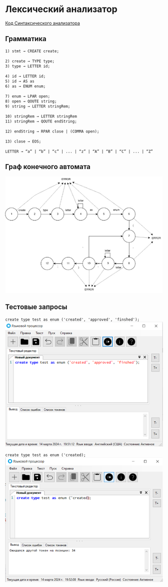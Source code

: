 # Лексический анализатор

[Код Синтаксического анализатора](/code/WindowsFormsApp1/Core/Parser)

## Грамматика

```
1) stmt → CREATE create;

2) create → TYPE type;
3) type → LETTER id;

4) id → LETTER id;
5) id → AS as
6) as → ENUM enum;

7) enum → LPAR open;
8) open → QOUTE string;
9) string → LETTER stringRem;

10) stringRem → LETTER stringRem
11) stringRem → QOUTE endString;

12) endString → RPAR close | (COMMA open);

13) close → EOS; 

LETTER → “a” | “b” | “c” | ... | “z” | “A” | “B” | “C” | ... | “Z”

```

## Граф конечного автомата 
![Диаграмма сканера](stateMachineGraph.jpg)

## Тестовые запросы
`create type test as enum ('created', 'approved', 'finshed');`
![Пример работы](success.png)

`create type test as enum ('created);`
![Пример работы](warning.png)


